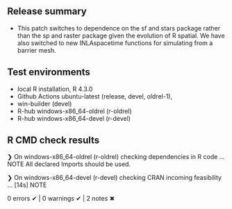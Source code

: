 ## Release summary

- This patch switches to dependence on the sf and stars package rather than the sp and raster package given the evolution of R spatial. We have also switched to new INLAspacetime functions for simulating from a barrier mesh.

## Test environments

- local R installation, R 4.3.0
- Github Actions ubuntu-latest (release, devel, oldrel-1), 
- win-builder (devel)
- R-hub windows-x86_64-oldrel (r-oldrel)
- R-hub windows-x86_64-devel (r-devel)

## R CMD check results

❯ On windows-x86_64-oldrel (r-oldrel)
  checking dependencies in R code ... NOTE
    All declared Imports should be used.

❯ On windows-x86_64-devel (r-devel)
  checking CRAN incoming feasibility ... [14s] NOTE

0 errors ✔ | 0 warnings ✔ | 2 notes ✖


